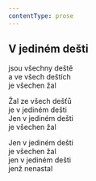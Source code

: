 ```yaml
---
contentType: prose
---
```


<section>

## V jediném dešti

jsou všechny deště  
a ve všech deštích  
je všechen žal

Žal ze všech dešťů  
je v jediném dešti  
Jen v jediném dešti  
je všechen žal

Jen v jediném dešti  
je všechen žal  
jen v jediném dešti  
jenž nenastal

</section>
